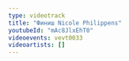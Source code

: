 ```yaml
---
type: videotrack
title: "Финиш Nicole Philippens"
youtubeId: "mAc8JlxEhT0"
videoevents: vevt0033
videoartists: []
---
```

